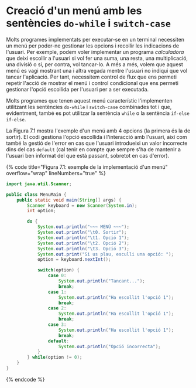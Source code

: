 # Creació d'un menú amb les sentències `do-while` i `switch-case`
Molts programes implementats per executar-se en un terminal necessiten un menú per poder-ne gestionar les opcions i recollir les indicacions de l'usuari. Per exemple, podem voler implementar un programa *calculadora* que deixi escollir a l'usuari si vol fer una suma, una resta, una multiplicació, una divisió o si, per contra, vol tancar-lo. A més a més, volem que aquest menú es vagi mostrant una i altra vegada mentre l'usuari no indiqui que vol tancar l'aplicació. Per tant, necessitem control de flux que ens permeti repetir l'acció de mostrar el menú i control condicional que ens permeti gestionar l'opció escollida per l'usuari per a ser executada.

Molts programes que tenen aquest menú característic l'implementen utilitzant les sentències `do-while` i `switch-case` combinades tot i que, evidentment, també es pot utilitzar la sentència `while` o la sentència `if-else if-else`.

La Figura 7.1 mostra l'exemple d'un menú amb 4 opcions (la primera és la de sortir). El codi gestiona l'opció escollida i l'interacció amb l'usuari, així com també la gestió de l'error en cas que l'usuari introdueixi un valor incorrecte dins del cas `default` (cal tenir en compte que sempre s'ha de mantenir a l'usuari ben informat del que està passant, sobretot en cas d'error).

{% code title="Figura 7.1: exemple de la implementació d'un menú" overflow="wrap" lineNumbers="true" %}
```java
import java.util.Scanner;

public class MenuMain {
    public static void main(String[] args) {
        Scanner keyboard = new Scanner(System.in);
        int option;

        do {
            System.out.println("~~~ MENÚ ~~~");
            System.out.println("\t0. Sortir");
            System.out.println("\t1. Opció 1");
            System.out.println("\t2. Opció 2");
            System.out.println("\t3. Opció 3");
            System.out.print("Si us plau, esculli una opció: ");
            option = keyboard.nextInt();

            switch(option) {
                case 0:
                    System.out.println("Tancant...");
                    break;
                case 1:
                    System.out.println("Ha escollit l'opció 1");
                    break;
                case 2:
                    System.out.println("Ha escollit l'opció 1");
                    break;
                case 3:
                    System.out.println("Ha escollit l'opció 1");
                    break;
                default:
                    System.out.println("Opció incorrecta");
            }
        } while(option != 0);
    }
}
```
{% endcode %}